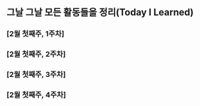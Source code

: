 ## 그날 그날 모든 활동들을 정리(Today I Learned)
### [2월 첫째주, 1주차]

### [2월 첫째주, 2주차]

### [2월 첫째주, 3주차]

### [2월 첫째주, 4주차]
